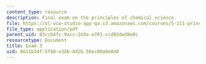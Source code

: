 ```yaml
---
content_type: resource
description: Final exam on the principles of chemical science.
file: https://ol-ocw-studio-app-qa.s3.amazonaws.com/courses/5-111-principles-of-chemical-science-fall-2008/8611b34f5f40e34b842b56ec08a0e840_Exam3_FA08.pdf
file_type: application/pdf
parent_uid: 03ccb4fc-9acc-2e9a-e701-ccd83ded8e0c
resourcetype: Document
title: Exam 3
uid: 8611b34f-5f40-e34b-842b-56ec08a0e840
---
```

